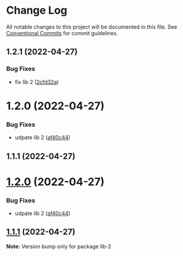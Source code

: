 # Change Log

All notable changes to this project will be documented in this file.
See [Conventional Commits](https://conventionalcommits.org) for commit guidelines.

## 1.2.1 (2022-04-27)


### Bug Fixes

* fix lib 2 ([2cfd32a](https://github.com/aliaksei-yarmash/lerna-repo/commit/2cfd32ad9727acebcbadf158817a410de5639ff5))



# 1.2.0 (2022-04-27)


### Bug Fixes

* udpate lib 2 ([af40c44](https://github.com/aliaksei-yarmash/lerna-repo/commit/af40c44c35e1c7143dcef8462db8a2f36cbe7759))



## 1.1.1 (2022-04-27)





# [1.2.0](https://github.com/aliaksei-yarmash/lerna-repo/compare/v1.1.1...v1.2.0) (2022-04-27)


### Bug Fixes

* udpate lib 2 ([af40c44](https://github.com/aliaksei-yarmash/lerna-repo/commit/af40c44c35e1c7143dcef8462db8a2f36cbe7759))





## [1.1.1](https://github.com/aliaksei-yarmash/lerna-repo/compare/v1.1.0...v1.1.1) (2022-04-27)

**Note:** Version bump only for package lib-2
